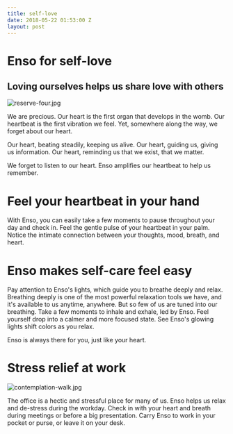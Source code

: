 ```yaml
---
title: self-love
date: 2018-05-22 01:53:00 Z
layout: post
---
```


# Enso for self-love
## Loving ourselves helps us share love with others
![reserve-four.jpg](/uploads/reserve-four.jpg)

We are precious. Our heart is the first organ that develops in the womb. Our heartbeat is the first vibration we feel. Yet, somewhere along the way, we forget about our heart. 

Our heart, beating steadily, keeping us alive. Our heart, guiding us, giving us information. Our heart, reminding us that we exist, that we matter.

We forget to listen to our heart. Enso amplifies our heartbeat to help us remember. 

# Feel your heartbeat in your hand

With Enso, you can easily take a few moments to pause throughout your day and check in. Feel the gentle pulse of your heartbeat in your palm. Notice the intimate connection between your thoughts, mood, breath, and heart. 

# Enso makes self-care feel easy 

Pay attention to Enso's lights, which guide you to breathe deeply and relax. Breathing deeply is one of the most powerful relaxation tools we have, and it's available to us anytime, anywhere. But so few of us are tuned into our breathing. Take a few moments to inhale and exhale, led by Enso. Feel yourself drop into a calmer and more focused state. See Enso's glowing lights shift colors as you relax. 

Enso is always there for you, just like your heart. 

# Stress relief at work 
![contemplation-walk.jpg](/uploads/contemplation-walk.jpg)

The office is a hectic and stressful place for many of us. Enso helps us relax and de-stress during the workday. Check in with your heart and breath during meetings or before a big presentation. Carry Enso to work in your pocket or purse, or leave it on your desk. 


